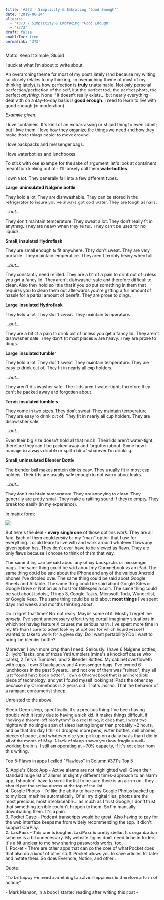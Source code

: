 ```yaml
---
title: '#373 - Simplicity & Embracing "Good Enough"'
date: '2019-06-24'
aliases:
  - '#373 - Simplicity & Embracing "Good Enough"'
  - '#373'
draft: false
enableToc: true
permalink: '373'
---
```


Motto: Keep It Simple, Stupid

  
I suck at what I'm about to write about.

  
An overarching theme for most of my posts lately (and because my writing so closely relates to my thinking, an overarching theme of most of my thinking lately), is how perfection is **truly** unattainable. Not only personal perfection/perfection of the self, but the perfect tool, the perfect photo, the perfect _anything._ None if it doesn't really exists... but nearly everything I deal with on a day-to-day basis is **good enough**. I need to learn to live with good enough (in moderation).

  
_Example given:_

I love containers. It's kind of an embarrassing or stupid thing to even admit; but I love them. I love how they organize the things we need and how they make those things easier to move around. 

I love backpacks and messenger bags. 

I love waterbottles and lunchboxes. 

To stick with one example for the sake of argument, let's look at containers meant for drinking out of - I'll loosely call them **waterbottles**. 

  
I own a _lot_. They generally fall into a few different types.

  
**Large, uninsulated Nalgene bottle**

They hold a lot. They are dishwashable. They can be stored in the refrigerator to insure you've always got cold water. They are tough as nails.

_...but..._

They don't maintain temperature. They sweat a lot. They don't really fit _in_ anything. They are heavy when they're full. They can't be used for hot liquids.

  
**Small, insulated Hydroflask**

They are small enough to fit anywhere. They don't sweat. They are very portable. They maintain temperature. They aren't terribly heavy when full.

_...but..._

They constantly need refilled. They are a bit of a pain to drink out of unless you get a fancy lid. They aren't dishwasher safe and therefore difficult to clean. Also they hold so little that if you _do_ put something in them that requires you to clean them out afterwards you're getting a full amount of hassle for a partial amount of benefit. They are prone to dings.

  
**Large, insulated Hydroflask**

They hold a lot. They don't sweat. They maintain temperature. 

_...but..._

They are a bit of a pain to drink out of unless you get a fancy lid. They aren't dishwasher safe. They don't fit most places & are heavy. They are prone to dings.

  
**Large, insulated tumbler**

They hold a lot. They don't sweat. They maintain temperature. They are easy to drink out of. They fit in nearly all cup holders.  

_...but..._

They aren't dishwasher safe. Their lids aren't water-tight, therefore they can't be packed away and forgotten about.

  
**Tervis insulated tumblers**

They come in two sizes. They don't sweat. They maintain temperature. They are easy to drink out of. They fit in nearly all cup holders. They are dishwasher safe.  

_...but..._

Even their big size doesn't hold all that much. Their lids aren't water-tight, therefore they can't be packed away and forgotten about. Some how I manage to always dribble or spill a bit of whatever I'm drinking.

  
**Small, uninsulated Blender Bottle**

The blender ball makes protein drinks easy. They usually fit in most cup holders. Their lids are usually safe enough to not worry about leaks.  

_...but..._

They don't maintain temperature. They are annoying to clean. They generally are pretty small. They make a rattling sound if they're empty. They break too easily (in my experience). 

  
In matrix form:

[![](assets/373-1.png)](https://1.bp.blogspot.com/-om1vAwZYHDs/XRF4Ace68EI/AAAAAAAD-xU/Ljr%5FJAVxNos4Mb4FPw%5F6JSDZ9G1pwz7-gCLcBGAs/s1600/%2523373%2B-%2BGood%2Benough.PNG)

  
But here's the deal - **every single one** of those options _work_. They are all _fine_. Each of them could _easily_ be my "main" option that I use for everything. I could learn to live with and work around whatever flaws any given option has. They don't even have to be viewed as flaws. They are only flaws because I choose to think of them that way.

  
The same thing can be said about any of my backpacks or messenger bags. The same thing could be said about my Chromebook vs an iPad. The same thing could be said about the iPhone and any of the various Android phones I've drooled over. The same thing could be said about Google Sheets and Airtable. The same thing could be said about Google Sites or Google Drive or Notion as a host for Gillespedia.com. The same thing could be said about todoist, Things 3, Google Tasks, Microsoft Todo, Wunderlist, or Google Keep. The same thing could be said about **most things** I've spent days and weeks and months thinking about.

  
Do I regret that time? No, not really. Maybe some of it. Mostly I regret the _anxiety_. I've spent unnecessary effort trying curtail imaginary situations in which not having feature X causes me serious harm. I've spent more time in my life than I care to admit looking at options for which liquid vessel I wanted to take to work for a given day. Do I want portability? Do I want to bring the blender bottle?

  
Moreover, I own more crap than I need. Seriously. I have 6 Nalgene bottles, 2 HydroFlasks, one of those Yeti tumblers (mine's a knockoff cause who cares), 2 Tervis Tumblers, and 2 Blender Bottles. My cabinet overfloweth with cups. I own 3 backpacks and 4 messenger bags. I've owned 6 lunchboxes in the past 5 years... and not one of them was "ruined", they all just "could have been better". I own a Chromebook that is an incredible piece of technology, and yet I found myself looking at iPads the other day because my Chromebook is 2 years old. That's _insane_. That the behavior of a rampant consumerist sheep.

  
Unrelated to the above.

  
Sleep. Deep sleep, specifically. It's a precious thing. I've been having trouble with it lately due to having a sick kid. It makes things difficult. If "having a thrown-off biorhythm" is a real thing, it does that. I went two nights with no single span of sleep lasting longer than probably \~2 hours, and on that 3rd day I think I dropped more pens, water bottles, cell phones, pieces of paper, and whatever else you pick up on a daily basis than I did in all of the month of May. A lack of sleep shows you how fragile a well-working brain is. I still am operating at \~70% capacity, if it's not clear from this writing.

  
Top 5: Flaws in apps I called "Flawless" in [Column #371](http://www.aarongilly.com/371)'s Top 5

5\. Apple's Clock App - Active alarms are not highlighted well. Given their standard huge list of alarms at slightly different times-approach to an alarm app, I shouldn't have to scroll the list to be sure there is an alarm on. They should put the active alarms at the top of the list.  
4\. Google Photos - I'd like the ability to have my Google Photos backed up to my local machine automatically. Of all my digital files, photos are the most precious, most irreplaceable... as much as I trust Google, I don't trust that something terrible couldn't happen to them. So I'm manually downloading them. It's a pain.  
3\. Pocket Casts - Podcast transcripts would be great. Also having to pay for the web interface keeps me from widely recommending the app. It didn't support CarPlay.  
2\. LastPass - This one is tougher. LastPass is pretty stellar. It's organization scheme is a bit unnecessary. My website logins don't need to be in folders. It's a bit unclear to me how sharing passwords works, too.  
1\. Pocket - There are other apps that can do the core of what Pocket does that also do a _looot_ of other stuff. Pocket allows you to save articles for later and notate them. So does Evernote, Notion, and other .  

  
Quote:

"To be happy we need something to solve. Happiness is therefore a form of action;"

\- Mark Manson, in a book I started reading after writing this post -
